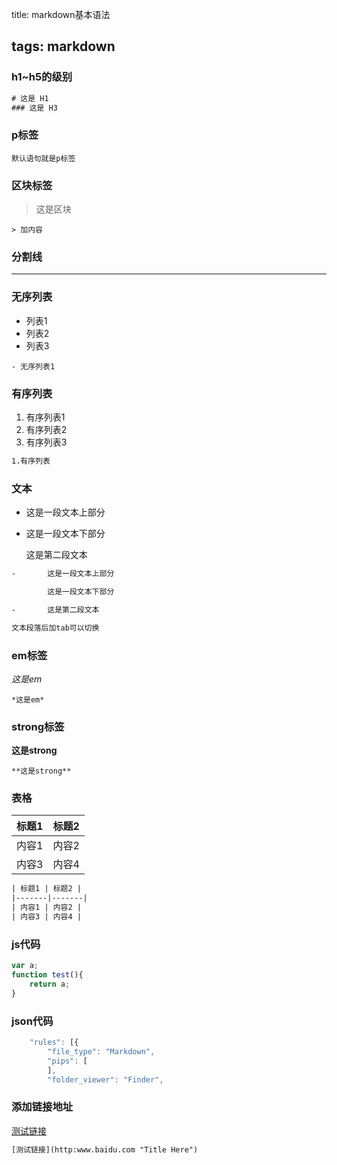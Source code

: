 title: markdown基本语法

tags: markdown
--------------

### h1~h5的级别

```html
# 这是 H1
### 这是 H3
```

### p标签

```
默认语句就是p标签
```

<!-- more -->

### 区块标签

> 这是区块

```
> 加内容
```

### 分割线

---

### 无序列表

-	列表1
-	列表2
-	列表3

```
- 无序列表1
```

### 有序列表

1.	有序列表1
2.	有序列表2
3.	有序列表3

```html
1.有序列表
```

### 文本

-	这是一段文本上部分

-	这是一段文本下部分

	这是第二段文本

```html
-		这是一段文本上部分

		这是一段文本下部分

-		这是第二段文本

文本段落后加tab可以切换
```

### em标签

*这是em*

```
*这是em*
```

### strong标签

**这是strong**

```
**这是strong**
```

### 表格

| 标题1 | 标题2 |
|-------|-------|
| 内容1 | 内容2 |
| 内容3 | 内容4 |

```html
| 标题1 | 标题2 |
|-------|-------|
| 内容1 | 内容2 |
| 内容3 | 内容4 |
```

### js代码

```javascript
var a;
function test(){
	return a;
}
```

### json代码

```javascript
	"rules": [{
	    "file_type": "Markdown",
	    "pips": [
	    ],
	    "folder_viewer": "Finder",
```

### 添加链接地址

[测试链接](http:www.baidu.com)

```html
[测试链接](http:www.baidu.com "Title Here")
```
